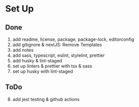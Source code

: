 # Set Up

## Done

1. add readme, license, package, package-lock, editorconfig
2. add gitignore & nextJS: Remove Templates
3. add notes
4. add sass, typescript, eslint, stylelint, prettier
5. add husky & lint-staged
6. set up linters & prettier with tsx & sass
7. set up husky with lint-staged

## ToDo

8. add jest testing & github actions
